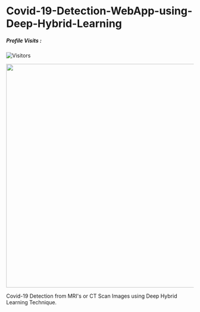# Covid-19-Detection-WebApp-using-Deep-Hybrid-Learning

##### Profile Visits :
![Visitors](https://visitor-badge.glitch.me/badge?page_id=ronylpatil.Covid-19-Detection-WebApp-using-Deep-Hybrid-Learning&left_color=lightgrey&right_color=red&left_text=visitors)

<p align="center">
  <img class="center" src ="https://d2jx2rerrg6sh3.cloudfront.net/image-handler/ts/20210126013928/ri/750/picture/2021/1/shutterstock_1695544426.jpg" alt="Drawing" style="width: 1500px; height: 600px">
</p>


Covid-19 Detection from MRI's or CT Scan Images using Deep Hybrid Learning Technique.
